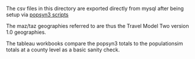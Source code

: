 
The csv files in this directory are exported directly from mysql after being setup via [popsyn3 scripts](https://github.com/BayAreaMetro/popsyn3/tree/master/scripts)

The maz/taz geographies referred to are thus the Travel Model Two version 1.0 geographies.

The tableau workbooks compare the popsyn3 totals to the populationsim totals at a county level as a basic sanity check.